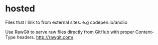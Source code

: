 hosted
======

Files that I link to from external sites. e.g codepen.io/andiio

Use RawGit to serve raw files directly from GitHub with proper Content-Type headers.
http://rawgit.com/
